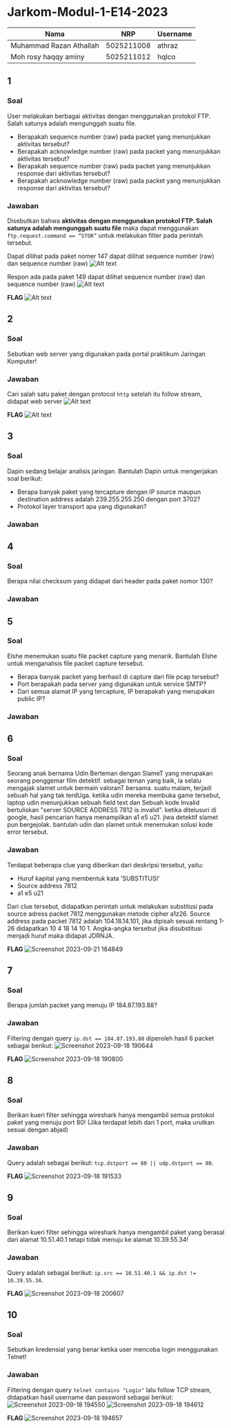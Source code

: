 # Jarkom-Modul-1-E14-2023

| Nama                      | NRP           |Username      |
|---------------------------|---------------|--------------|
|Muhammad Razan Athallah    |5025211008     |athraz        |
|Moh rosy haqqy aminy       |5025211012     |hqlco         |

## 1
### Soal
User melakukan berbagai aktivitas dengan menggunakan protokol FTP. Salah satunya adalah mengunggah suatu file.

- Berapakah sequence number (raw) pada packet yang menunjukkan aktivitas tersebut? 
- Berapakah acknowledge number (raw) pada packet yang menunjukkan aktivitas tersebut? 
- Berapakah sequence number (raw) pada packet yang menunjukkan response dari aktivitas tersebut?
- Berapakah acknowledge number (raw) pada packet yang menunjukkan response dari aktivitas tersebut?
### Jawaban
Disebutkan bahwa **aktivitas dengan menggunakan protokol FTP. Salah satunya adalah mengunggah suatu file**
maka dapat menggunakan ```ftp.request.command == “STOR”``` untuk melakukan filter pada perintah tersebut.

Dapat dilihat pada paket nomer 147 dapat dilihat sequence number (raw) dan sequence number (raw)
![Alt text](<Screenshot 2023-09-21 172204.png>)

Respon ada pada paket 149 dapat dilihat sequence number (raw) dan sequence number (raw)
![Alt text](<Screenshot 2023-09-21 172415.png>)

**FLAG**
![Alt text](<Screenshot 2023-09-21 172459.png>)

## 2
### Soal
Sebutkan web server yang digunakan pada portal praktikum Jaringan Komputer!
### Jawaban
Cari salah satu paket dengan protocol ```http``` setelah itu follow stream, didapat web server 
![Alt text](<Screenshot 2023-09-21 172606.png>)

**FLAG**
![Alt text](<Screenshot 2023-09-21 175059.png>)

## 3
### Soal
Dapin sedang belajar analisis jaringan. Bantulah Dapin untuk mengerjakan soal berikut:
- Berapa banyak paket yang tercapture dengan IP source maupun destination address adalah 239.255.255.250 dengan port 3702?
- Protokol layer transport apa yang digunakan?

### Jawaban

## 4
### Soal
Berapa nilai checksum yang didapat dari header pada paket nomor 130?

### Jawaban

## 5
### Soal
Elshe menemukan suatu file packet capture yang menarik. Bantulah Elshe untuk menganalisis file packet capture tersebut.
- Berapa banyak packet yang berhasil di capture dari file pcap tersebut?
- Port berapakah pada server yang digunakan untuk service SMTP?
- Dari semua alamat IP yang tercapture, IP berapakah yang merupakan public IP?

### Jawaban

## 6
### Soal
Seorang anak bernama Udin Berteman dengan SlameT yang merupakan seorang penggemar film detektif. sebagai teman yang baik, Ia selalu mengajak slamet untuk bermain valoranT bersama. suatu malam, terjadi sebuah hal yang tak terdUga. ketika udin mereka membuka game tersebut, laptop udin menunjukkan sebuah field text dan Sebuah kode Invalid bertuliskan "server SOURCE ADDRESS 7812 is invalid". ketika ditelusuri di google, hasil pencarian hanya menampilkan a1 e5 u21. jiwa detektif slamet pun bergejolak. bantulah udin dan slamet untuk menemukan solusi kode error tersebut.

### Jawaban
Terdapat beberapa clue yang diberikan dari deskripsi tersebut, yaitu:
- Huruf kapital yang membentuk kata 'SUBSTITUSI'
- Source address 7812
- a1 e5 u21

Dari clue tersebut, didapatkan perintah untuk melakukan substitusi pada source adress packet 7812 menggunakan metode cipher a1z26. Source address pada packet 7812 adalah 104.18.14.101, jika dipisah sesuai rentang 1-26 didapatkan 10 4 18 14 10 1. Angka-angka tersebut jika disubstitusi menjadi huruf maka didapat JDRNJA.

**FLAG**
![Screenshot 2023-09-21 184849](https://github.com/athraz/Jarkom-Modul-1-E14-2023/assets/96050618/5e79f20a-953c-4ca4-a928-9027026929ff)

## 7
### Soal
Berapa jumlah packet yang menuju IP 184.87.193.88?

### Jawaban
Filtering dengan query `ip.dst == 184.87.193.88` diperoleh hasil 6 packet sebagai berikut:
![Screenshot 2023-09-18 190644](https://github.com/athraz/Jarkom-Modul-1-E14-2023/assets/96050618/4f92131a-a95a-433c-80b5-cc58a6aecaf6)

**FLAG**
![Screenshot 2023-09-18 190800](https://github.com/athraz/Jarkom-Modul-1-E14-2023/assets/96050618/259e25ca-09f5-4911-8571-aaf8e95643e5)

## 8
### Soal
Berikan kueri filter sehingga wireshark hanya mengambil semua protokol paket yang menuju port 80! (Jika terdapat lebih dari 1 port, maka urutkan sesuai dengan abjad)

### Jawaban
Query adalah sebagai berikut: `tcp.dstport == 80 || udp.dstport == 80`.

**FLAG**
![Screenshot 2023-09-18 191533](https://github.com/athraz/Jarkom-Modul-1-E14-2023/assets/96050618/efee87e5-9ce7-486f-a127-7c4982eef183)

## 9
### Soal
Berikan kueri filter sehingga wireshark hanya mengambil paket yang berasal dari alamat 10.51.40.1 tetapi tidak menuju ke alamat 10.39.55.34!

### Jawaban
Query adalah sebagai berikut: `ip.src == 10.51.40.1 && ip.dst != 10.39.55.34`.

**FLAG**
![Screenshot 2023-09-18 200607](https://github.com/athraz/Jarkom-Modul-1-E14-2023/assets/96050618/1a288d8a-ad42-4caa-9a3d-67a4bbb55706)

## 10
### Soal
Sebutkan kredensial yang benar ketika user mencoba login menggunakan Telnet!

### Jawaban
Filtering dengan query `telnet contains "Login"` lalu follow TCP stream, didapatkan hasil username dan password sebagai berikut:
![Screenshot 2023-09-18 194550](https://github.com/athraz/Jarkom-Modul-1-E14-2023/assets/96050618/52d3c045-d2ae-48fb-ab68-95f66d0912fa)
![Screenshot 2023-09-18 194612](https://github.com/athraz/Jarkom-Modul-1-E14-2023/assets/96050618/1aba0919-5005-4660-b0cd-d3a42c8516a6)

**FLAG**
![Screenshot 2023-09-18 194657](https://github.com/athraz/Jarkom-Modul-1-E14-2023/assets/96050618/f6b0ee91-7088-4c44-a709-9ec43a028114)
